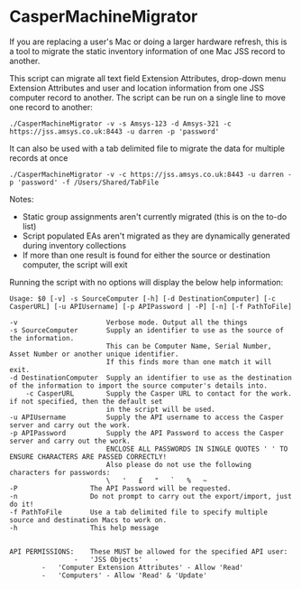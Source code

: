 CasperMachineMigrator
=====================

If you are replacing a user's Mac or doing a larger hardware refresh, this is a tool to migrate the static inventory information of one Mac JSS record to another.

This script can migrate all text field Extension Attributes, drop-down menu Extension Attributes and user and location information from one JSS computer record to another.  The script can be run on a single line to move one record to another:

	./CasperMachineMigrator -v -s Amsys-123 -d Amsys-321 -c https://jss.amsys.co.uk:8443 -u darren -p 'password'

It can also be used with a tab delimited file to migrate the data for multiple records at once

	./CasperMachineMigrator -v -c https://jss.amsys.co.uk:8443 -u darren -p 'password' -f /Users/Shared/TabFile

Notes:

- Static group assignments aren't currently migrated (this is on the to-do list)
- Script populated EAs aren't migrated as they are dynamically generated during inventory collections
- If more than one result is found for either the source or destination computer, the script will exit

Running the script with no options will display the below help information:

	Usage: $0 [-v] -s SourceComputer [-h] [-d DestinationComputer] [-c CasperURL] [-u APIUsername] [-p APIPassword | -P] [-n] [-f PathToFile]
	
	-v						Verbose mode. Output all the things
	-s SourceComputer		Supply an identifier to use as the source of the information.
							This can be Computer Name, Serial Number, Asset Number or another unique identifier.
							If this finds more than one match it will exit.
	-d DestinationComputer 	Supply an identifier to use as the destination of the information to import the source computer's details into.
		-c CasperURL		Supply the Casper URL to contact for the work. if not specified, then the default set 
							in the script will be used.
	-u APIUsername			Supply the API username to access the Casper server and carry out the work.
	-p APIPassword 			Supply the API Password to access the Casper server and carry out the work.
							ENCLOSE ALL PASSWORDS IN SINGLE QUOTES ' ' TO ENSURE CHARACTERS ARE PASSED CORRECTLY!
							Also please do not use the following characters for passwords:
							\ 	' 	£ 	" 	` 	% 	~
	-P					The API Password will be requested.
	-n					Do not prompt to carry out the export/import, just do it!
	-f PathToFile		Use a tab delimited file to specify multiple source and destination Macs to work on.
	-h					This help message
	
	
	API PERMISSIONS:	These MUST be allowed for the specified API user:
					-	'JSS Objects'	-
			-	'Computer Extension Attributes' - Allow 'Read'
			-	'Computers'	- Allow 'Read' & 'Update'
